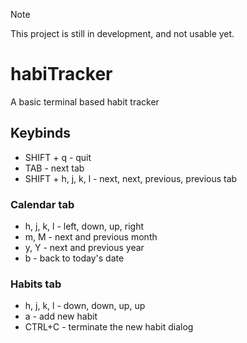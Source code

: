 > [!NOTE]  
> This project is still in development, and not usable yet.

# habiTracker
A basic terminal based habit tracker

## Keybinds
- SHIFT + q - quit
- TAB - next tab
- SHIFT + h, j, k, l - next, next, previous, previous tab
### Calendar tab
- h, j, k, l - left, down, up, right
- m, M - next and previous month
- y, Y - next and previous year
- b - back to today's date

### Habits tab
- h, j, k, l - down, down, up, up
- a - add new habit
- CTRL+C - terminate the new habit dialog
